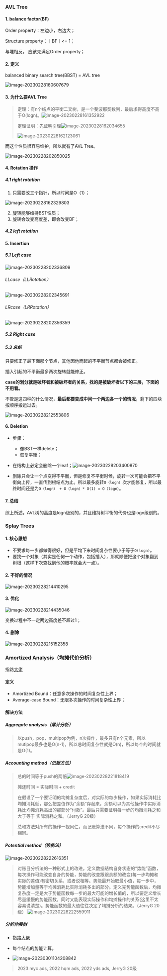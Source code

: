 ### AVL Tree

#### 1. balance factor(BF)

Order property：左边小，右边大；

Structure property：｜BF｜<= 1；

与堆相反， 应该先满足Order property；

#### 2. 定义

balanced binary search tree(BBST) = AVL tree

![image-20230228160607679](../img/test/202302281606754.png)

#### 3. 为什么要AVL Tree

> 定理：有n个结点的平衡二叉树，是一个斐波那契数列，最后求得高度不高于O(logn)。![image-20230228161352922](../img/test/202302281613003.png)
>
> 定理证明：先证明引理![image-20230228162034655](../img/test/202302281620742.png)
>
> ![image-20230228162123061](../img/test/202302281621089.png)

而这个性质很容易维护，所以就有了AVL Tree。

![image-20230228202850025](../img/test/202302282028056.png)

#### 4. Rotation 操作

##### 4.1 right rotation

1. 只需要改三个指针，所以时间是O（1）；

![image-20230228162329803](../img/test/202302281623830.png)

2. 旋转能够维持BST性质；
3. 旋转会改变高度差，即会改变BF；

##### 4.2 left rotation

#### 5. Insertion

##### 5.1 Left case

![image-20230228202336809](../img/test/202302282023880.png)

###### LLcase（LLRotation）

![image-20230228202345691](../img/test/202302282023709.png)

###### LRcase（LRRotation）

![image-20230228202356359](../img/test/202302282023378.png)

##### 5.2 Right case
##### 5.3 总结

只要修正了最下面那个节点，其他因他而起的不平衡节点都会被修正。

插入引起的不平衡最多两次旋转就能修正。

**case的划分就是破坏者和被破坏者的关系，找的是被破坏者以下的三层，下面的不用看。**

不管是这四种的什么情况，**最后都要变成中间一个两边各一个的情况**，剩下的四块按顺序搬运过去。

![image-20230228212553806](../img/test/202302282125881.png)

#### 6. Deletion

- 步骤：
  - 像BST一样delete；
  - 恢复平衡；
- 在结构上必定会删除一个leaf；![image-20230228203400870](../img/test/202302282034902.png)

- 删除只会让一个点变得不平衡，但是修复不平衡时候，旋转一次可能会把不平衡向上传，一直传到根结点为止。所以最多旋转`O（logn）`次才能修复，所以最终时间还是为`O（logn） + O（logn）* O(1) = O（logn）`。

#### 7. 总结

综上所述，AVL树的高度是logn级别的，并且维持树平衡的代价也是logn级别的。

### Splay Trees
#### 1. 核心思想
- 不要求每一步都做得很好，但是平均下来时间复杂性要小于等于`O(logn)`。
- 要找一个对象（其实是任何一个动作，包括插入），那就顺便把这个对象翻到树根（这样下次查找到他的概率就会大一点）。
#### 2. 不好的情况

![image-20230228214410295](../img/test/202302282144376.png)

#### 3. 优化

![image-20230228214435046](../img/test/202302282144075.png)

变换过程中不一定两边高度差不超过1；

#### 4. 删除

![image-20230228215152358](../img/test/202302282151402.png)

### Amortized Analysis（均摊代价分析）
指路[大佬](https://note.isshikih.top/cour_note/D2CX_AdvancedDataStructure/Ex01/#摊还分析)
#### 定义
- Amortized Bound：任意多次操作的时间复杂性上界；
- Average-case Bound：无限多次操作的时间复杂性上界；
#### 解决方法
##### Aggregate analysis（累计分析）
> 以push，pop，multipop为例，n次操作，最多只有n个元素，所以mutipop最多也是O(n-1)，所以总时间复杂性就是O(n)，所以每个的时间就是O(1)。

##### Accounting method（记账方法）
> 总的时间等于push的两倍![image-20230228221818419](../img/test/202302282218520.png)
>
> 摊还时间 = 实际时间 + credit
> 
> 在假设了一个要证明的均摊复杂度后，对实际的每步操作，如果实际消耗比均摊消耗低，那么把差值作为“余额”存起来，余额可以为其他操作中实际消耗比均摊消耗高出的那部分“付款”。最后只需要证明每一步的均摊消耗之和大于等于 实际消耗之和。（JerryG 20级）
>
> 总和方法对所有的操作一视同仁，而记账算法不同，每个操作的credit不尽相同。

##### Potential method（势能法）

![image-20230228222616351](../img/test/202302282226383.png)

> 对账目分析法的一种形式上的改进。定义数据结构自身状态的“势能”函数， 每次操作可能改变自身的势能，势能的改变跟跟余额的改变(每一步均摊和实际的差值)有密切关系，或者说相等。势能最开始取最小值，每一步中，势能增加量等于均摊消耗比实际消耗多出的部分。定义完势能函数后，均摊复杂度一定是大于势能函数每一步的最大可能的增长值的，所以要定义增长尽量缓慢的势能函数，同时又能表现实际操作和均摊操作的关系(这里不太容易说清楚)。势能函数的最大值往往决定了均摊分析的结果。（JerryG 20级）
> ![image-20230228222559911](../img/test/202302282225992.png)

##### 分析伸展树
- 指路[大佬](https://note.isshikih.top/cour_note/D2CX_AdvancedDataStructure/Lec01/)
- 每个结点的势能计算。

- ![image-20230301104208842](../img/test/202303011042925.png)

> 2023 myc ads, 2022 hqm ads, 2022 yds ads, JerryG 20级